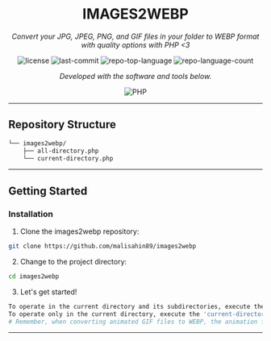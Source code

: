 <p align="center">
    <h1 align="center">IMAGES2WEBP</h1>
</p>
<p align="center">
    <em>Convert your JPG, JPEG, PNG, and GIF files in your folder to WEBP format with quality options with PHP <3</em>
</p>
<p align="center">
	<img src="https://img.shields.io/github/license/malisahin89/images2webp?style=flat&color=0080ff" alt="license">
	<img src="https://img.shields.io/github/last-commit/malisahin89/images2webp?style=flat&logo=git&logoColor=white&color=0080ff" alt="last-commit">
	<img src="https://img.shields.io/github/languages/top/malisahin89/images2webp?style=flat&color=0080ff" alt="repo-top-language">
	<img src="https://img.shields.io/github/languages/count/malisahin89/images2webp?style=flat&color=0080ff" alt="repo-language-count">
<p>
<p align="center">
		<em>Developed with the software and tools below.</em>
</p>
<p align="center">
	<img src="https://img.shields.io/badge/PHP-777BB4.svg?style=flat&logo=PHP&logoColor=white" alt="PHP">
</p>
<hr>


##  Repository Structure

```sh
└── images2webp/
    ├── all-directory.php
    └── current-directory.php
```

---


##  Getting Started


###  Installation

1. Clone the images2webp repository:

```sh
git clone https://github.com/malisahin89/images2webp
```

2. Change to the project directory:

```sh
cd images2webp
```

3. Let's get started!

```sh
To operate in the current directory and its subdirectories, execute the 'all-directory.php' file.
To operate only in the current directory, execute the 'current-directory.php' file.
# Remember, when converting animated GIF files to WEBP, the animation feature will be lost.
```


---
